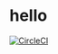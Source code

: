 # hello
[![CircleCI](https://circleci.com/gh/srikanthchandika/hello.svg?style=svg)](https://circleci.com/gh/srikanthchandika/hello)